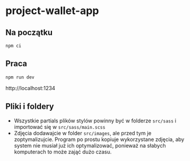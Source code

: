 # project-wallet-app

## Na początku

```shell
npm ci
```

## Praca

```shell
npm run dev
```

http://localhost:1234


## Pliki i foldery

- Wszystkie partials plików stylów powinny być w folderze `src/sass` i importować się w
  `src/sass/main.scss`
- Zdjęcia dodawajcie w folder `src/images`, ale przed tym je zoptymalizujcie. Program po prostu 
  kopiuje wykorzystane zdjęcia, aby system nie musiał już ich optymalizować, ponieważ na słabych komputerach 
  to może zająć dużo czasu.
